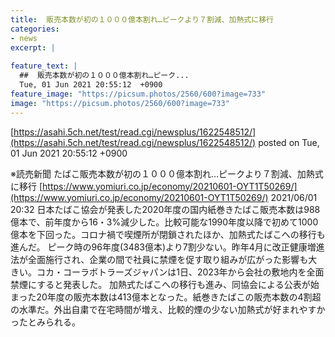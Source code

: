 ```yaml
---
title:  販売本数が初の１０００億本割れ…ピークより７割減、加熱式に移行  
categories:
- news
excerpt: |
  
feature_text: |
  ##  販売本数が初の１０００億本割れ…ピーク...
  Tue, 01 Jun 2021 20:55:12  +0900
feature_image: "https://picsum.photos/2560/600?image=733"
image: "https://picsum.photos/2560/600?image=733"
---
```


[https://asahi.5ch.net/test/read.cgi/newsplus/1622548512/](https://asahi.5ch.net/test/read.cgi/newsplus/1622548512/)
posted on Tue, 01 Jun 2021 20:55:12  +0900

<!--more-->

※読売新聞 たばこ販売本数が初の１０００億本割れ…ピークより７割減、加熱式に移行 [https://www.yomiuri.co.jp/economy/20210601-OYT1T50269/](https://www.yomiuri.co.jp/economy/20210601-OYT1T50269/) 2021/06/01 20:32 日本たばこ協会が発表した2020年度の国内紙巻きたばこ販売本数は988億本で、前年度から16・3%減少した。比較可能な1990年度以降で初めて1000億本を下回った。コロナ禍で喫煙所が閉鎖されたほか、加熱式たばこへの移行も進んだ。 ピーク時の96年度(3483億本)より7割少ない。昨年4月に改正健康増進法が全面施行され、企業の間で社員に禁煙を促す取り組みが広がった影響も大きい。コカ・コーラボトラーズジャパンは1日、2023年から会社の敷地内を全面禁煙にすると発表した。 加熱式たばこへの移行も進み、同協会による公表が始まった20年度の販売本数は413億本となった。紙巻きたばこの販売本数の4割超の水準だ。外出自粛で在宅時間が増え、比較的煙の少ない加熱式が好まれやすかったとみられる。
